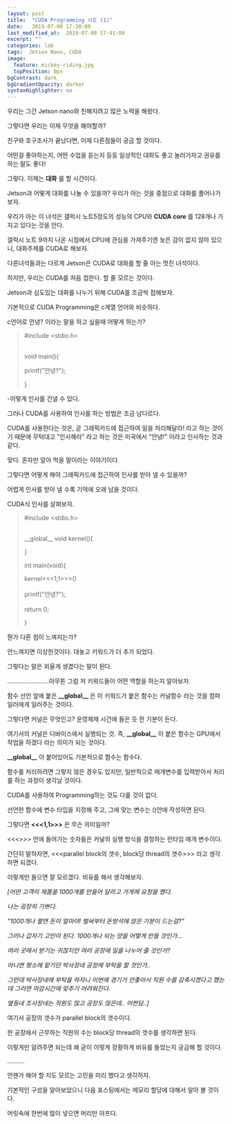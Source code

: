 ```yaml
---
layout: post
title:  "CUDA Programming 시도 (1)"
date:   2019-07-08 17:30:00
last_modified_at:  2019-07-08 17:41:00
excerpt: ""
categories: lab
tags:  Jetson Nano, CUDA
image:
  feature: mickey-riding.jpg
  topPosition: 0px
bgContrast: dark
bgGradientOpacity: darker
syntaxHighlighter: no
---
```

우리는 그간 Jetson nano와 친해지려고 많은 노력을 해왔다.

그렇다면 우리는 이제 무엇을 해야할까?

친구와 호구조사가 끝났다면, 이제 다른점들이 궁금 할 것이다.

어떤걸 좋아하는지, 어떤 수업을 듣는지 등등 일상적인 대화도 좋고 놀러가자고 권유를 하는 말도 좋다!

그렇다. 이제는 **대화** 를 할 시간이다.

Jetson과 어떻게 대화를 나눌 수 있을까? 우리가 아는 것을 중점으로 대화를 풀어나가보자.

우리가 아는 이 녀석은 갤럭시 노트5정도의 성능의 CPU와 **CUDA core** 를 128개나 가지고 있다는 것을 안다.

갤럭시 노트 9까지 나온 시점에서 CPU에 관심을 가져주기엔 늦은 감이 없지 않아 있으니, 대화주제를 CUDA로 해보자.

다른녀석들과는 다르게 Jetson은 CUDA로 대화를 할 줄 아는 멋진 녀석이다.

하지만, 우리는 CUDA를 처음 접한다. 할 줄 모르는 것이다.

Jetson과 심도있는 대화를 나누기 위해 CUDA를 조금씩 접해보자.

기본적으로 CUDA Programming은 c계열 언어와 비슷하다.

c언어로 안녕? 이라는 말을 하고 싶을때 어떻게 하는가?


<blockquote class="u--startsWithDoubleQuote">#include &#60;stdio.h&#62; <br><br>

void main(){

  printf("안녕?");

}
</blockquote>

 -이렇게 인사를 건낼 수 있다.

그러나 CUDA를 사용하여 인사를 하는 방법은 조금 남다르다.

CUDA를 사용한다는 것은, 곧 그래픽카드에 접근하여 일을 처리해달라! 라고 하는 것이기 때문에 무턱대고 "인사해라" 라고 하는 것은 미국에서 "안녕!" 이라고 인사하는 것과 같다.

맞다. 혼자만 알아 먹을 말이라는 이야기이다.

그렇다면 어떻게 해야 그래픽카드에 접근하여 인사를 받아 낼 수 있을까?

어렵게 인사를 받아 낼 수록 기억에 오래 남을 것이다.

CUDA식 인사를 살펴보자.

<blockquote class="u--startsWithDoubleQuote">#include &#60;stdio.h&#62; <br><br>

&#95;&#95;global__ void kernel(){

}<br>

int main(void){<br>

  kernel&#60;&#60;&#60;1,1&#62;&#62;&#62;()<br><br>
  printf("안녕?");<br><br>
  return 0;

}
</blockquote>

뭔가 다른 점이 느껴지는가?

안느껴지면 이상한것이다. 대놓고 키워드가 더 추가 되었다.

그렇다는 말은 외울게 생겼다는 말이 된다.

........................아무튼 그럼 저 키워드들이 어떤 역할을 하는지 알아보자.

함수 선언 앞에 붙은 **&#95;&#95;global__** 은 이 키워드가 붙은 함수는 커널함수 라는 것을 컴파일러에게 일러주는 것이다.

그렇다면 커널은 무엇인고? 운영체제 시간에 들은 듯 한 기분이 든다.

여기서의 커널은 디바이스에서 실행되는 것. 즉, **&#95;&#95;global__** 이 붙은 함수는 GPU에서 작업을 하겠다 라는 의미가 되는 것이다.

**&#95;&#95;global__** 이 붙어있어도 기본적으로 함수는 함수다.

함수를 처리하려면 그렇지 않은 경우도 있지만, 일반적으로 매개변수를 입력받아서 처리를 하는 과정이 생각날 것이다.

CUDA를 사용하여 Programming하는 것도 다를 것이 없다.

선언한 함수에 변수 타입을 지정해 주고, 그에 맞는 변수는 ()안에 작성하면 된다.

그렇다면 **&#60;&#60;&#60;1,1&#62;&#62;&#62;** 은 무슨 의미일까?

&#60;&#60;&#60;&#62;&#62;&#62; 안에 들어가는 숫자들은 커널의 실행 방식을 결정하는 런타임 매개 변수이다.

간단히 말하자면, &#60;&#60;&#60;parallel block의 갯수, block당 thread의 갯수&#62;&#62;&#62; 라고 생각하면 되겠다.

이렇게만 들으면 잘 모르겠다. 비유를 해서 생각해보자.

_[어떤 고객이 제품을 1000개를 만들어 달라고 가게에 요청을 했다._

_나는 굉장히 기쁘다._

_"1000개나 팔면 돈이 얼마야! 벌써부터 돈방석에 앉은 기분이 드는걸?"_

_그러나 갑자기 고민이 된다. 1000개나 되는 양을 어떻게 만들 것인가..._

_여러 곳에서 받기는 귀찮지만 여러 공장에 일을 나누어 줄 것인가?_

_아니면 평소에 맡기던 박사장네 공장에 부탁을 할 것인가.._

_그런데 박사장네에 부탁을 하자니 이번에 경기가 안좋아서 직원 수를 감축시켰다고 했는데 그러면 마감시간에 맞추기 어려워진다._

_옆동네 조사장네는 직원도 많고 공장도 많은데.. 어쩐담..]_

여기서 공장의 갯수가 parallel block의 갯수이다.

한 공장에서 근무하는 직원의 수는 block당 thread의 갯수를 생각하면 된다.

이렇게만 알려주면 되는데 왜 굳이 이렇게 장황하게 비유를 들었는지 궁금해 할 것이다.

..........

언젠가 해야 할 지도 모르는 고민을 미리 했다고 생각하자.

기본적인 구성을 알아보았으니 다음 포스팅에서는 메모리 할당에 대해서 알아 볼 것이다.

머릿속에 한번에 많이 넣으면 머리만 아프다.
